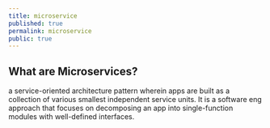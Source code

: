 ```yaml
---
title: microservice
published: true
permalink: microservice
public: true
---
```


## **What are Microservices?**
a service-oriented architecture pattern wherein apps are built as a collection of various smallest independent service units. It is a software eng approach that focuses on decomposing an app into single-function modules with well-defined interfaces.
